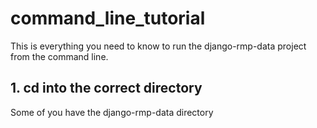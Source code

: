 # command_line_tutorial

This is everything you need to know to run the django-rmp-data project from the command line. 

## 1. cd into the correct directory

Some of you have the django-rmp-data directory 
